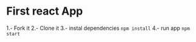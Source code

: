 # First react App

1.- Fork it
2.- Clone it
3.- instal dependencies `npm install`
4.- run app `npm start`


